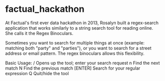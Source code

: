 factual_hackathon
=================

At Factual's first ever data hackathon in 2013, Rosalyn built a regex-search application that works similarly to a string search tool for reading online. She calls it the Regex Binoculars.

Sometimes you want to search for multiple things at once (example: matching both "party" and "parties"), or you want to search for a street address or email pattern. The regex binoculars allows this flexibility.

Basic Usage:
/ Opens up the tool; enter your search request
n Find the next match
N Find the previous match
[ENTER] Search for your regular expression
Q Quit/hide the tool
